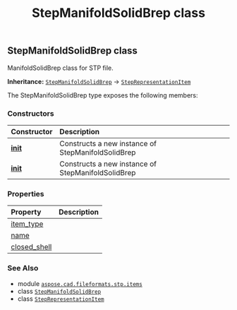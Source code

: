 ﻿---
title: StepManifoldSolidBrep class
second_title: Aspose.CAD for Python via .NET API References
description: 
type: docs
weight: 310
url: /aspose.cad.fileformats.stp.items/stepmanifoldsolidbrep/
is_root: false
---

## StepManifoldSolidBrep class

ManifoldSolidBrep class for STP file.



**Inheritance:** [`StepManifoldSolidBrep`](/cad/python-net/aspose.cad.fileformats.stp.items/stepmanifoldsolidbrep) → 
[`StepRepresentationItem`](/cad/python-net/aspose.cad.fileformats.stp.items/steprepresentationitem)



The StepManifoldSolidBrep type exposes the following members:

### Constructors
| Constructor | Description |
| :- | :- |
| [__init__](/cad/python-net/aspose.cad.fileformats.stp.items/stepmanifoldsolidbrep/__init__/#) | Constructs a new instance of StepManifoldSolidBrep |
| [__init__](/cad/python-net/aspose.cad.fileformats.stp.items/stepmanifoldsolidbrep/__init__/#str-aspose.cad.fileformats.stp.items.StepClosedShell) | Constructs a new instance of StepManifoldSolidBrep |


### Properties
| Property | Description |
| :- | :- |
| [item_type](/cad/python-net/aspose.cad.fileformats.stp.items/stepmanifoldsolidbrep/item_type) |  |
| [name](/cad/python-net/aspose.cad.fileformats.stp.items/stepmanifoldsolidbrep/name) |  |
| [closed_shell](/cad/python-net/aspose.cad.fileformats.stp.items/stepmanifoldsolidbrep/closed_shell) |  |



### See Also
* module [`aspose.cad.fileformats.stp.items`](..)
* class [`StepManifoldSolidBrep`](/cad/python-net/aspose.cad.fileformats.stp.items/stepmanifoldsolidbrep)
* class [`StepRepresentationItem`](/cad/python-net/aspose.cad.fileformats.stp.items/steprepresentationitem)
